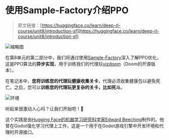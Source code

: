 # 使用Sample-Factory介绍PPO

> 原文链接：[https://huggingface.co/learn/deep-rl-course/unit8/introduction-sf](https://huggingface.co/learn/deep-rl-course/unit8/introduction-sf)

![缩略图](../Images/1636e0752d93a1e41c70f4a1147a2563.png)

在第8单元的第二部分中，我们将通过使用[Sample-Factory](https://samplefactory.dev/)深入了解PPO优化，这是PPO算法的**异步实现**，用于训练我们的代理玩[vizdoom](https://vizdoom.cs.put.edu.pl/)（Doom的开源版本）。

在笔记本中，**您将训练您的代理玩健康收集关卡**，代理必须收集健康包以避免死亡。之后，您可以**训练您的代理玩更复杂的关卡，比如死斗**。

![环境](../Images/3244d92e568ba653445e92e451579990.png)

听起来很激动人心吗？让我们开始吧！🚀

这个实践是由[Hugging Face的机器学习研究科学家Edward Beeching](https://twitter.com/edwardbeeching)制作的。他曾在Godot强化学习代理上工作，这是一个用于在Godot游戏引擎中开发环境和代理的开源接口。
